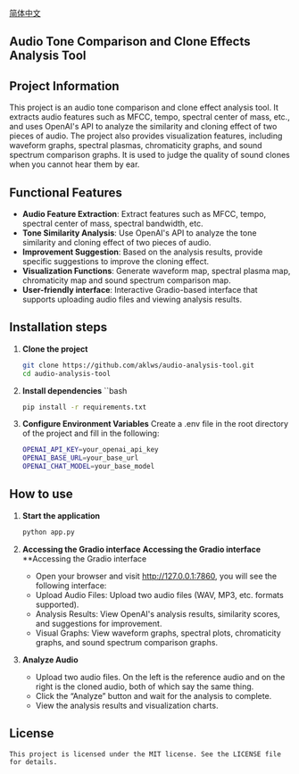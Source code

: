 [简体中文](README_zh.md)
## Audio Tone Comparison and Clone Effects Analysis Tool

## Project Information
This project is an audio tone comparison and clone effect analysis tool. It extracts audio features such as MFCC, tempo, spectral center of mass, etc., and uses OpenAI's API to analyze the similarity and cloning effect of two pieces of audio. The project also provides visualization features, including waveform graphs, spectral plasmas, chromaticity graphs, and sound spectrum comparison graphs. It is used to judge the quality of sound clones when you cannot hear them by ear.

## Functional Features
- **Audio Feature Extraction**: Extract features such as MFCC, tempo, spectral center of mass, spectral bandwidth, etc.
- **Tone Similarity Analysis**: Use OpenAI's API to analyze the tone similarity and cloning effect of two pieces of audio.
- **Improvement Suggestion**: Based on the analysis results, provide specific suggestions to improve the cloning effect.
- **Visualization Functions**: Generate waveform map, spectral plasma map, chromaticity map and sound spectrum comparison map.
- **User-friendly interface**: Interactive Gradio-based interface that supports uploading audio files and viewing analysis results.

## Installation steps
1. **Clone the project**
   ```bash
   git clone https://github.com/aklws/audio-analysis-tool.git
   cd audio-analysis-tool

2. **Install dependencies** ``bash
    ```bash
    pip install -r requirements.txt

3. **Configure Environment Variables**
    Create a .env file in the root directory of the project and fill in the following:
    ```bash
    OPENAI_API_KEY=your_openai_api_key
    OPENAI_BASE_URL=your_base_url
    OPENAI_CHAT_MODEL=your_base_model

## How to use
1. **Start the application**
    ```bash
    python app.py

2. **Accessing the Gradio interface** **Accessing the Gradio interface** **Accessing the Gradio interface
    - Open your browser and visit http://127.0.0.1:7860, you will see the following interface:
    - Upload Audio Files: Upload two audio files (WAV, MP3, etc. formats supported).
    - Analysis Results: View OpenAI's analysis results, similarity scores, and suggestions for improvement.
    - Visual Graphs: View waveform graphs, spectral plots, chromaticity graphs, and sound spectrum comparison graphs.

3. **Analyze Audio**
    - Upload two audio files. On the left is the reference audio and on the right is the cloned audio, both of which say the same thing.
    - Click the “Analyze” button and wait for the analysis to complete.
    - View the analysis results and visualization charts.

## License
    This project is licensed under the MIT license. See the LICENSE file for details.

